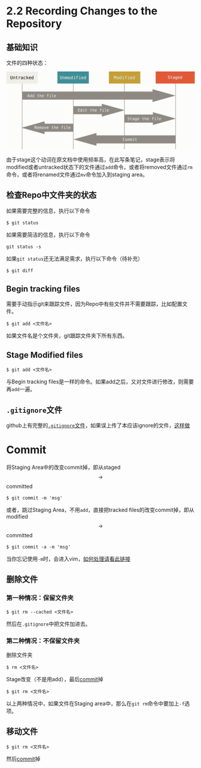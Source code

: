 # 2.2 Recording Changes to the Repository

## 基础知识

文件的四种状态：

![image-20190819140338826](assets/section2/image-20190819140338826.png)

由于stage这个动词在原文档中使用频率高，在此写条笔记，stage表示将modified或者untracked状态下的文件通过`add`命令，或者将removed文件通过`rm`命令，或者将renamed文件通过`mv`命令加入到staging area。

## 检查Repo中文件夹的状态

如果需要完整的信息，执行以下命令

```
$ git status
```

如果需要简洁的信息，执行以下命令

```
git status -s
```

如果`git status`还无法满足需求，执行以下命令（待补充）

```
$ git diff
```

## Begin tracking files

需要手动指示git来跟踪文件，因为Repo中有些文件并不需要跟踪，比如配置文件。

```
$ git add <文件名>
```

如果文件名是个文件夹，git跟踪文件夹下所有东西。

## Stage Modified files

```
$ git add <文件名>
```

与Begin tracking files是一样的命令。如果add之后，又对文件进行修改，则需要再`add`一遍。

## `.gitignore`文件

github上有完整的[`.gitignore`文件](https://github.com/github/gitignore)，如果误上传了本应该ignore的文件，[这样做](https://stackoverflow.com/questions/7527982/applying-gitignore-to-committed-files)

# Commit

将Staging Area中的改变commit掉，即从staged$$\rightarrow$$committed

```
$ git commit -m 'msg'
```

或者，跳过Staging Area，不用`add`，直接把tracked files的改变commit掉，即从modified$$\rightarrow$$committed

```
$ git commit -a -m 'msg'
```

当你忘记使用`-m`时，会进入vim，[如何处理请看此链接](https://stackoverflow.com/questions/9171356/how-do-i-exit-from-the-text-window-in-git)

## 删除文件

### 第一种情况：保留文件夹

```
$ git rm --cached <文件名>
```

然后在`.gitignore`中把文件加进去。

### 第二种情况：不保留文件夹

删除文件夹

```
$ rm <文件名>
```

Stage改变（不是用add），最后[commit](#Commit)掉

```console
$ git rm <文件名>
```

以上两种情况中，如果文件在Staging area中，那么在`git rm`命令中要加上`-f`选项。

## 移动文件

```
$ git rm <文件名>
```

然后[commit](#Commit)掉